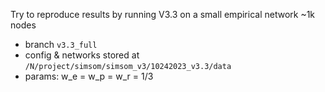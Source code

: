 Try to reproduce results by running V3.3 on a small empirical network ~1k nodes 
- branch `v3.3_full`
- config & networks stored at `/N/project/simsom/simsom_v3/10242023_v3.3/data`
- params:
    w_e = w_p = w_r = 1/3
